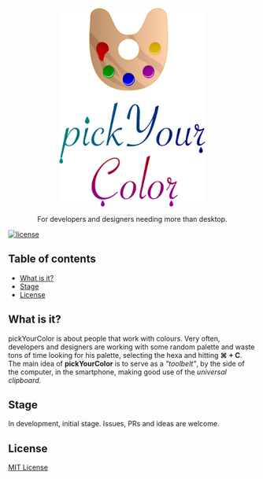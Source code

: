 <p align="center">
  <a href="">
    <img alt="Logo" src="pickYourColor.png" width=296 height=404>
  </a>
</p>

<p align="center">
  For developers and designers needing more than desktop.
</p>


[![license](https://img.shields.io/github/license/mashape/apistatus.svg)](https://github.com/feliborgez/pickYourColor)

## Table of contents 
* [What is it?](https://github.com/feliborgez/pickYourColor#what-is-it)
* [Stage](https://github.com/feliborgez/pickYourColor#stage)
* [License](https://github.com/feliborgez/pickYourColor#license)

## What is it?

pickYourColor is about people that work with colours. Very often, developers and designers are working with some random palette and waste tons of time looking for his palette, selecting the hexa and hitting **&#8984; + C**. The main idea of **pickYourColor** is to serve as a *"toolbelt"*, by the side of the computer, in the smartphone, making good use of the *universal clipboard*.

## Stage

In development, initial stage.
Issues, PRs and ideas are welcome.

## License 

[MIT License](https://github.com/feliborgez/pickYourColor/blob/master/LICENSE)
